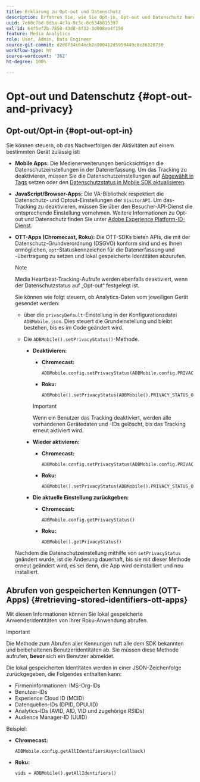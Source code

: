 ```yaml
---
title: Erklärung zu Opt-out und Datenschutz
description: Erfahren Sie, wie Sie Opt-in, Opt-out und Datenschutz handhaben können.
uuid: 7e60c7bd-8dba-4c7a-9c3c-0c634b815397
exl-id: 64f5ef2b-7850-43d8-8f32-3d008ea4f156
feature: Media Analytics
role: User, Admin, Data Engineer
source-git-commit: d2d0f34c64ecb2a900412d5959449c8c36328730
workflow-type: ht
source-wordcount: '362'
ht-degree: 100%

---
```


# Opt-out und Datenschutz {#opt-out-and-privacy}

## Opt-out/Opt-in {#opt-out-opt-in}

Sie können steuern, ob das Nachverfolgen der Aktivitäten auf einem bestimmten Gerät zulässig ist:

* **Mobile Apps:** Die Medienerweiterungen berücksichtigen die Datenschutzeinstellungen in der Datenerfassung. Um das Tracking zu deaktivieren, müssen Sie die Datenschutzeinstellungen auf [Abgewählt in Tags](https://developer.adobe.com/client-sdks/documentation/getting-started/create-a-mobile-property/#create-a-mobile-property) setzen oder den [Datenschutzstatus in Mobile SDK aktualisieren](https://developer.adobe.com/client-sdks/documentation/privacy-and-gdpr/#getprivacystatus).
* **JavaScript/Browser-Apps:** Die VA-Bibliothek respektiert die Datenschutz- und Optout-Einstellungen der `VisitorAPI`. Um das-Tracking zu deaktivieren, müssen Sie über den Besucher-API-Dienst die entsprechende Einstellung vornehmen. Weitere Informationen zu Opt-out und Datenschutz finden Sie unter [Adobe Experience Platform-ID-Dienst](https://experienceleague.adobe.com/docs/id-service/using/home.html?lang=de).
* **OTT-Apps (Chromecast, Roku):** Die OTT-SDKs bieten APIs, die mit der Datenschutz-Grundverordnung (DSGVO) konform sind und es Ihnen ermöglichen, `opt`-Statuskennzeichen für die Datenerfassung und -übertragung zu setzen und lokal gespeicherte Identitäten abzurufen.

   >[!NOTE]
   >
   >Media Heartbeat-Tracking-Aufrufe werden ebenfalls deaktiviert, wenn der Datenschutzstatus auf „Opt-out“ festgelegt ist.

   Sie können wie folgt steuern, ob Analytics-Daten vom jeweiligen Gerät gesendet werden:

   * über die `privacyDefault`-Einstellung in der Konfigurationsdatei `ADBMobile.json`. Dies steuert die Grundeinstellung und bleibt bestehen, bis es im Code geändert wird.

   * Die `ADBMobile().setPrivacyStatus()`-Methode.

      * **Deaktivieren:**

         * **Chromecast:**

            ```
            ADBMobile.config.setPrivacyStatus(ADBMobile.config.PRIVACY_STATUS_OPT_OUT)
            ```

         * **Roku:**

            ```
            ADBMobile().setPrivacyStatus(ADBMobile().PRIVACY_STATUS_OPT_OUT)
            ```
         >[!IMPORTANT]
         >
         >Wenn ein Benutzer das Tracking deaktiviert, werden alle vorhandenen Gerätedaten und -IDs gelöscht, bis das Tracking erneut aktiviert wird.

      * **Wieder aktivieren:**

         * **Chromecast:**

            ```
            ADBMobile.config.setPrivacyStatus(ADBMobile.config.PRIVACY_STATUS_OPT_IN)
            ```

         * **Roku:**

            ```
            ADBMobile().setPrivacyStatus(ADBMobile().PRIVACY_STATUS_OPT_IN)
            ```
      * **Die aktuelle Einstellung zurückgeben:**

         * **Chromecast:**

            ```
            ADBMobile.config.getPrivacyStatus()
            ```

         * **Roku:**

            ```
            ADBMobile().getPrivacyStatus()
            ```
   Nachdem die Datenschutzeinstellung mithilfe von `setPrivacyStatus` geändert wurde, ist die Änderung dauerhaft, bis sie mit dieser Methode erneut geändert wird, es sei denn, die App wird deinstalliert und neu installiert.

## Abrufen von gespeicherten Kennungen (OTT-Apps) {#retrieving-stored-identifiers-ott-apps}

Mit diesen Informationen können Sie lokal gespeicherte Anwenderidentitäten von Ihrer Roku-Anwendung abrufen.

>[!IMPORTANT]
>
>Die Methode zum Abrufen aller Kennungen ruft alle dem SDK bekannten und beibehaltenen Benutzeridentitäten ab. Sie müssen diese Methode aufrufen, **bevor** sich ein Benutzer abmeldet.

Die lokal gespeicherten Identitäten werden in einer JSON-Zeichenfolge zurückgegeben, die Folgendes enthalten kann:

* Firmeninformationen: IMS-Org-IDs
* Benutzer-IDs
* Experience Cloud ID (MCID)
* Datenquellen-IDs (DPID, DPUUID)
* Analytics-IDs (AVID, AID, VID und zugehörige RSIDs)
* Audience Manager-ID (UUID)

Beispiel:

* **Chromecast:**

   ```
   ADBMobile.config.getAllIdentifiersAsync(callback)
   ```

* **Roku:**

   ```
   vids = ADBMobile().getAllIdentifiers()
   ```
